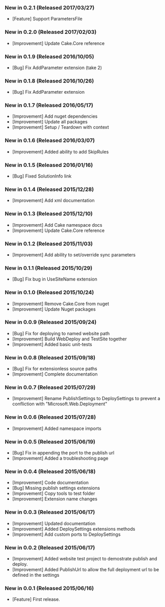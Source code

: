 ### New in 0.2.1 (Released 2017/03/27)
* [Feature] Support ParametersFile

### New in 0.2.0 (Released 2017/02/03)
* [Improvement] Update Cake.Core reference

### New in 0.1.9 (Released 2016/10/05)
* [Bug] Fix AddParameter extension (take 2)

### New in 0.1.8 (Released 2016/10/26)
* [Bug] Fix AddParameter extension

### New in 0.1.7 (Released 2016/05/17)
* [Improvement] Add nuget dependencies
* [Improvement] Update all packages
* [Improvement] Setup / Teardown with context

### New in 0.1.6 (Released 2016/03/07)
* [Improvement] Added ability to add SkipRules

### New in 0.1.5 (Released 2016/01/16)
* [Bug] Fixed SolutionInfo link

### New in 0.1.4 (Released 2015/12/28)
* [Improvement] Add xml documentation

### New in 0.1.3 (Released 2015/12/10)
* [Improvement] Add Cake namespace docs
* [Improvement] Update Cake.Core reference

### New in 0.1.2 (Released 2015/11/03)
* [Improvement] Add ability to set/override sync parameters

### New in 0.1.1 (Released 2015/10/29)
* [Bug] Fix bug in UseSiteName extension

### New in 0.1.0 (Released 2015/10/24)
* [Improvement] Remove Cake.Core from nuget
* [Improvement] Update Nuget packages

### New in 0.0.9 (Released 2015/09/24)
* [Bug] Fix for deploying to named website path
* [Improvement] Build WebDeploy and TestSite together
* [Improvement] Added basic unit-tests

### New in 0.0.8 (Released 2015/09/18)
* [Bug] Fix for extensionless source paths
* [Improvement] Complete documentation

### New in 0.0.7 (Released 2015/07/29)
* [Improvement] Rename PublishSettings to DeploySettings to prevent a confliction with "Microsoft.Web.Deployment"

### New in 0.0.6 (Released 2015/07/28)
* [Improvement] Added namespace imports

### New in 0.0.5 (Released 2015/06/19)
* [Bug] Fix in appending the port to the publish url
* [Improvement] Added a troubleshooting page

### New in 0.0.4 (Released 2015/06/18)
* [Improvement] Code documentation
* [Bug] Missing publish settings extensions
* [Improvement] Copy tools to test folder
* [Improvement] Extension name changes

### New in 0.0.3 (Released 2015/06/17)
* [Improvement] Updated documentation
* [Improvement] Added DeploySettings extensions methods
* [Improvement] Add custom ports to DeploySettings

### New in 0.0.2 (Released 2015/06/17)
* [Improvement] Added website test project to demostrate publish and deploy.
* [Improvement] Added PublishUrl to allow the full deployment url to be defined in the settings

### New in 0.0.1 (Released 2015/06/16)
* [Feature] First release.